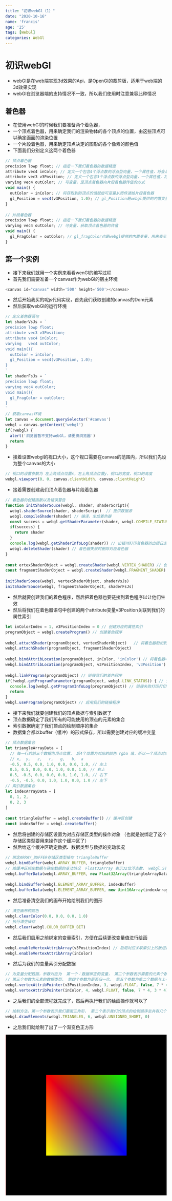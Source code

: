```yaml
---
title: "初识webGl（1）"
date: "2020-10-16"
name: 'francis'
age: '25'
tags: [WebGl]
categories: WebGl
---
```


# 初识webGl

- webGl是在web端实现3d效果的Api，是OpenGl的裁剪版，适用于web端的3d效果实现
- webGl在浏览器端的支持情况不一致，所以我们使用时注意兼容此种情况

## 着色器

- 在使用webGl的时候我们要准备两个着色器，
- 一个顶点着色器，用来确定我们的渲染物体的各个顶点的位置，由这些顶点可以确定画面的渲染位置
- 一个片段着色器，用来确定顶点决定的图形的各个像素的颜色值
- 下面我们分别定义这两个着色器

```js
// 顶点着色器
precision lowp float; // 指定一下我们着色器的数据精度
attribute vec4 inColor; // 定义一个包含4个浮点数的浮点型向量，一个属性值，将会从缓冲中获取数据，用于颜色值
attribute vec3 v3Position; // 定义一个包含3个浮点数的浮点型向量，一个属性值，将会从缓冲中获取数据，用于表示该顶点的位置
varying vec4 outColor; // 可变量，是顶点着色器向片段着色器传值的方式
void main() {
  outColor = inColor; // 将获取到的顶点的值赋给可变量从而传递给片段着色器
  gl_Position = vec4(v3Position, 1.0); // gl_Position是webgl提供的内置变量，用来表示顶点位置
}

// 片段着色器
precision lowp float; // 指定一下我们着色器的数据精度
varying vec4 outColor; // 可变量，获取顶点着色器的传值
void main() {
  gl_FragColor = outColor; // gl_fragColor也是webgl提供的内置变量，用来表示像素点的颜色
}

```
<!--more-->
## 第一个实例

- 接下来我们就用一个实例来看看wenGl的编写过程
- 首先我们需要准备一个canvas作为webGl的宿主环境

```js
<canvas id="canvas" width='500' height='500'></canvas>
```

- 然后开始我买的呢js代码实现，首先我们获取创建的canvas的Dom元素
- 然后获取webGl的运行环境

```js
// 定义着色器语句
let shaderVsJs = `
precision lowp float;  
attribute vec3 v3Position;
attribute vec4 inColor;
varying   vec4 outColor;
void main(){
  outColor = inColor;
  gl_Position = vec4(v3Position, 1.0);
}
`
let shaderFsJs = `
precision lowp float;
varying vec4 outColor;
void main(){
  gl_FragColor = outColor;
}
`
// 获取canvas环境
let canvas = document.querySelector('#canvas')
webgl = canvas.getContext('webgl')
if(!webgl) {
  alert('浏览器暂不支持webGl，请更换浏览器')
  return
}
```

- 接着设置webgl的视口大小，这个视口需要在canvas的范围内，所以我们先设为整个canvas的大小

```js
// 视口的设置参数为 左上角顶点位置x，左上角顶点位置y，视口的宽度，视口的高度
webgl.viewport(0, 0, canvas.clientWidth, canvas.clientHeight)
```

- 接着需要创建我们顶点着色器与片段着色器

```js
// 着色器的创建函数以及错误警告
function initShaderSouce(webgl, shader, shaderScript){
  webgl.shaderSource(shader, shaderScript)  // 提供数据源
  webgl.compileShader(shader) // 编译，生成着色器
  const success = webgl.getShaderParameter(shader, webgl.COMPILE_STATUS) // 查看着色器的编译状态
  if(success) {
    return shader
  }
  console.log(webgl.getShaderInfoLog(shader)) // 出错时打印着色器的出错日志
  webgl.deleteShader(shader) // 着色器失败时删除对应着色器
}

const ertexShaderObject = webgl.createShader(webgl.VERTEX_SHADER) // 创建着色器对象
const fragmentShaderObject = webgl.createShader(webgl.FRAGMENT_SHADER)  

initShaderSouce(webgl, vertexShaderObject, shaderVsJs)
initShaderSouce(webgl, fragmentShaderObject, shaderFsJs)
```

- 然后就要创建我们的着色程序，然后把着色器也要链接到着色程序以让他们生效
- 然后将我们在着色器语句中创建的两个attribute变量v3Position关联到我们的属性索引

```js
let inColorIndex = 1, v3PositionIndex = 0 // 创建对应的属性索引
programObject = webgl.createProgram() // 创建着色程序

webgl.attachShader(programObject, vertexShaderObject)   // 将着色器附加到着色程序中
webgl.attachShader(programObject, fragmentShaderObject)

webgl.bindAttribLocation(programObject, inColor, 'inColor') // 将着色器中的变量（必须是attribute变量）关联到一个属性索引
webgl.bindAttribLocation(programObject, v3PositionIndex, 'v3Position') 

webgl.linkProgram(programObject) // 链接我们的着色程序
if(!webgl.getProgramParameter(programObject, webgl.LINK_STATUS)) { // 查看着色程序是否正确链接
  console.log(webgl.getProgramInfoLog(programObject)) // 链接失败打印打印错误信息
  return
}
webgl.useProgram(programObject) // 启用我们的链接程序
```

- 接下来我们就要创建我们的顶点数据与索引数据了
- 顶点数据确定了我们所有的可能使用的顶点的元素的集合
- 索引数据确定了我们顶点的绘制顺序的集合
- 数据集合都以buffer（缓冲）的形式保存，所以需要创建对应的缓冲变量

```js
// 顶点数据集合
let triangleArrayData = [
  // 每一行的前三个数据为顶点位置， 后4个位置为对应的颜色 rgba 值，所以一个顶点对应7个数据
  // x,  y,   z,   r,   g,   b,  a
  -0.5, 0.5, 0.0, 1.0, 0.0, 0.0, 1.0, // 左上
  0.5, 0.5, 0.0, 0.0, 1.0, 0.0, 1.0, // 右上
  0.5, -0.5, 0.0, 0.0, 0.0, 1.0, 1.0, // 右下
  -0.5, -0.5, 0.0, 1.0, 1.0, 0.0, 1.0 // 左下
// 索引数据集合
let indexArrayData = [
  0, 1, 2,
  0, 2, 3
]

const triangleBuffer = webgl.createBuffer() // 缓冲区创建
const indexBuffer = webgl.createBuffer()

```

- 然后将创建的存储区设置为对应存储区类型的操作对象 （也就是说绑定了这个存储区类型要用来操作这个缓冲区了）
- 然后给这个缓冲区确定数据、数据类型与数据的变动状况

```js
// 绑定ARRAY_BUFFER存储区类型操作 triangleBuffer
webgl.bindBuffer(webgl.ARRAY_BUFFER, triangleBuffer)  
// 给缓冲区绑定数据与确定数据的变动情况  Float32Array 表示32位浮点数， webgl.STATIC_DRAW表示这个数据我以后不会经常改
webgl.bufferData(webgl.ARRAY_BUFFER, new Float32Array(triangleArrayData), webgl.STATIC_DRAW) //

webgl.bindBuffer(webgl.ELEMENT_ARRAY_BUFFER, indexBuffer)
webgl.bufferData(webgl.ELEMENT_ARRAY_BUFFER, new Uint16Array(indexArrayData), webgl.STATIC_DRAW)
```

- 然后准备清空我们的画布开始绘制我们的图形

```js
// 清空画布的颜色 
webgl.clearColor(0.0, 0.0, 0.0, 1.0)
// 执行清空操作
webgl.clear(webgl.COLOR_BUFFER_BIT) 
```

- 然后我们启用之前绑定的变量索引，方便在后续更改变量值进行绘画

```js
webgl.enableVertexAttribArray(v3PositionIndex) // 启用对应关联索引上的数组数据或元素数组数据
webgl.enableVertexAttribArray(inColor)
```

- 然后为我们的变量索引分配数据

```js
// 为变量分配数据，参数对应为  第一个：数据绑定的变量， 第二个参数表示需要的元素个数（3表示需要3个数据，4表示需要4个数据，与定义时的 vec 后面跟的3或4相关），
// 第三个参数为元素的数据类型， 第四个参数为是否归一化， 第五个参数为第二个数据与上一个数据的偏移量，以字节为单位（这里因为我们定义的是Float32位，所以一个数据为4个字节，偏移量就是每一组数据的个数7 * 字节数4），第六个参数是数据的偏移量（前三个数据为顶点的坐标位置，后4个为顶点的rgba值）
webgl.vertexAttribPointer(v3PositionIndex, 3, webgl.FLOAT, false, 7 * 4, 0) // 位置需要3个值， 第一行第一个开始就是要用的数据了，所以偏移量为0
webgl.vertexAttribPointer(inColor, 4, webgl.FLOAT, false, 7 * 4, 3 * 4)  // 位置需要4个值， 第一行第4个开始才是要用的数据了，所以偏移量为数据个数 3 * 字节数 4
```

- 之后我们的全部流程就完成了，然后再执行我们的绘画操作就可以了

```js
// 绘制方法，第一个参数表示我们要画三角形， 第二个表示我们的顶点的绘制顺序总共有几个，第三个表示顶点绘制顺序的数据的元素类型是短整型，第四个参数是表示从数据列表的第几个开始绘制
webgl.drawElements(webgl.TRIANGLES, 6, webgl.UNSIGNED_SHORT, 0)
```

- 之后我们就绘制了出了一个渐变色正方形

![图片](./source/webgl_rect.png)